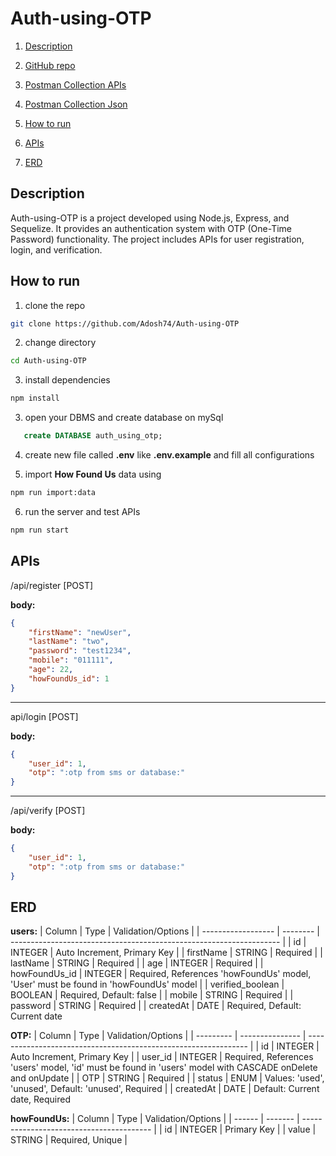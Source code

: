 # Auth-using-OTP

1. [Description](#description)


2. [GitHub repo](https://github.com/Adosh74/Auth-using-OTP) 

3. [Postman Collection APIs](https://lively-astronaut-351758.postman.co/workspace/Team-Workspace~c51b6aa5-67a5-46bc-82e7-11cc3b1ff0c7/collection/22825654-abb654f7-8e46-477a-a155-e23d28d63bc8?action=share&creator=22825654&active-environment=22825654-2e965a94-cec4-4a02-9023-6da3733177ba)

4. [Postman Collection Json](https://github.com/Adosh74/Auth-using-OTP/blob/main/Technical_Test.postman_collection.json)

5. [How to run](#how-to-run)

6. [APIs](#apis)

7. [ERD](#erd)

## Description
Auth-using-OTP is a project developed using Node.js, Express, and Sequelize. It provides an authentication system with OTP (One-Time Password) functionality. The project includes APIs for user registration, login, and verification.

## How to run

1. clone the repo

```bash
git clone https://github.com/Adosh74/Auth-using-OTP
```

2. change directory

```bash
cd Auth-using-OTP
```

3. install dependencies

```bash
npm install
```

3. open your DBMS and create database on mySql

```sql
   create DATABASE auth_using_otp;
```

4. create new file called **.env** like **.env.example** and fill all configurations

5. import **How Found Us** data using

```bash
npm run import:data
```

6. run the server and test APIs

```bash
npm run start
```

## APIs

/api/register [POST]

**body:**

```json
{
    "firstName": "newUser",
    "lastName": "two",
    "password": "test1234",
    "mobile": "011111",
    "age": 22,
    "howFoundUs_id": 1
}
```

---

api/login [POST]

**body:**

```json
{
    "user_id": 1,
    "otp": ":otp from sms or database:"
}
```

---

/api/verify [POST]

**body:**

```json
{
    "user_id": 1,
    "otp": ":otp from sms or database:"
}
```

## ERD

**users:**
| Column | Type | Validation/Options |
| ------------------ | -------- | ------------------------------------------------------------------- |
| id | INTEGER | Auto Increment, Primary Key |
| firstName | STRING | Required |
| lastName | STRING | Required |
| age | INTEGER | Required |
| howFoundUs_id | INTEGER | Required, References 'howFoundUs' model, 'User' must be found in 'howFoundUs' model |
| verified_boolean | BOOLEAN | Required, Default: false |
| mobile | STRING | Required |
| password | STRING | Required |
| createdAt | DATE | Required, Default: Current date

**OTP:**
| Column | Type | Validation/Options |
| --------- | --------------- | --------------------------------------------------------------- |
| id | INTEGER | Auto Increment, Primary Key |
| user_id | INTEGER | Required, References 'users' model, 'id' must be found in 'users' model with CASCADE onDelete and onUpdate |
| OTP | STRING | Required |
| status | ENUM | Values: 'used', 'unused', Default: 'unused', Required |
| createdAt | DATE | Default: Current date, Required

**howFoundUs:**
| Column | Type | Validation/Options |
| ------ | ------- | ---------------------------------------- |
| id | INTEGER | Primary Key |
| value | STRING | Required, Unique |